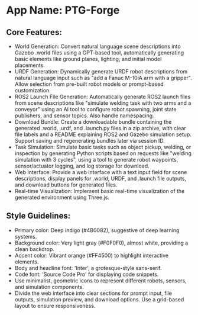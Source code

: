 # **App Name**: PTG-Forge

## Core Features:

- World Generation: Convert natural language scene descriptions into Gazebo .world files using a GPT-based tool, automatically generating basic elements like ground planes, lighting, and initial model placements.
- URDF Generation: Dynamically generate URDF robot descriptions from natural language input such as "add a Fanuc M-10iA arm with a gripper". Allow selection from pre-built robot models or prompt-based customization.
- ROS2 Launch File Generation: Automatically generate ROS2 launch files from scene descriptions like "simulate welding task with two arms and a conveyor" using an AI tool to configure robot spawning, joint state publishers, and sensor topics. Also handle namespacing.
- Download Bundle: Create a downloadable bundle containing the generated .world, .urdf, and .launch.py files in a zip archive, with clear file labels and a README explaining ROS2 and Gazebo simulation setup. Support saving and regenerating bundles later via session ID.
- Task Simulation: Simulate basic tasks such as object pickup, welding, or inspection by generating Python scripts based on requests like "welding simulation with 3 cycles", using a tool to generate robot waypoints, sensor/actuator logging, and log storage for download.
- Web Interface: Provide a web interface with a text input field for scene descriptions, display panels for .world, URDF, and .launch file outputs, and download buttons for generated files.
- Real-time Visualization: Implement basic real-time visualization of the generated environment using Three.js.

## Style Guidelines:

- Primary color: Deep indigo (#4B0082), suggestive of deep learning systems.
- Background color: Very light gray (#F0F0F0), almost white, providing a clean backdrop.
- Accent color: Vibrant orange (#FF4500) to highlight interactive elements.
- Body and headline font: 'Inter', a grotesque-style sans-serif.
- Code font: 'Source Code Pro' for displaying code snippets.
- Use minimalist, geometric icons to represent different robots, sensors, and simulation components.
- Divide the web interface into clear sections for prompt input, file outputs, simulation preview, and download options. Use a grid-based layout to ensure responsiveness.
